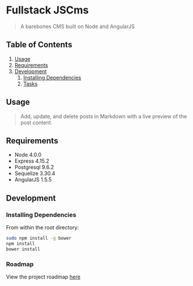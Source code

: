 # Fullstack JSCms

> A barebones CMS built on Node and AngularJS

## Table of Contents

1. [Usage](#Usage)
1. [Requirements](#requirements)
1. [Development](#development)
    1. [Installing Dependencies](#installing-dependencies)
    1. [Tasks](#tasks)

## Usage

> Add, update, and delete posts in Markdown with a live preview of the post content.

## Requirements

- Node 4.0.0
- Express 4.15.2
- Postgresql 9.6.2
- Sequelize 3.30.4
- AngularJS 1.5.5

## Development

### Installing Dependencies

From within the root directory:

```sh
sudo npm install -g bower
npm install
bower install
```

### Roadmap

View the project roadmap [here](LINK_TO_PROJECT_ISSUES)
